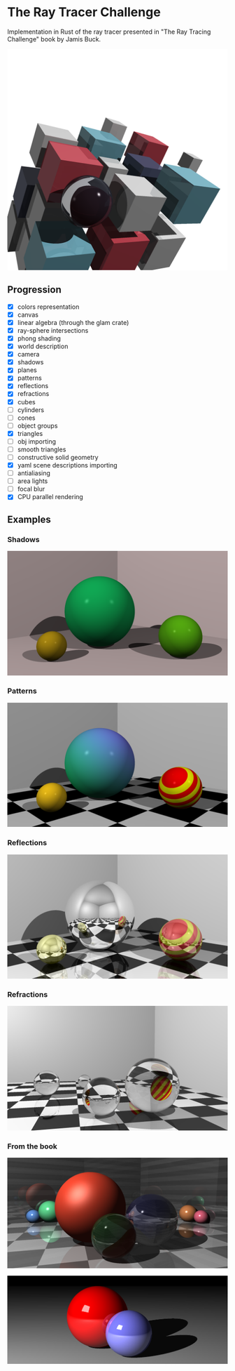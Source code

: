 # The Ray Tracer Challenge
Implementation in Rust of the ray tracer presented in "The Ray Tracing Challenge" book by Jamis Buck.

![Alt text](examples/yaml_scenes/cover.png?raw=true "Cover")

## Progression
- [x] colors representation
- [x] canvas
- [x] linear algebra (through the glam crate)
- [x] ray-sphere intersections
- [x] phong shading
- [x] world description
- [x] camera
- [x] shadows
- [x] planes
- [x] patterns
- [x] reflections
- [x] refractions
- [x] cubes
- [ ] cylinders
- [ ] cones
- [ ] object groups
- [x] triangles
- [ ] obj importing
- [ ] smooth triangles
- [ ] constructive solid geometry
- [x] yaml scene descriptions importing
- [ ] antialiasing
- [ ] area lights
- [ ] focal blur
- [x] CPU parallel rendering

## Examples
### Shadows
![Alt text](examples/example02.png?raw=true "Shadows")

### Patterns
![Alt text](examples/example03.png?raw=true "Patterns")

### Reflections
![Alt text](examples/example04.png?raw=true "Reflections")

### Refractions
![Alt text](examples/example05.png?raw=true "Refractions")

### From the book
![Alt text](examples/yaml_scenes/reflect-refract.png?raw=true "reflect-refract")

![Alt text](examples/yaml_scenes/shadow-glamour-shot.png?raw=true "shadow-glamour-shot")